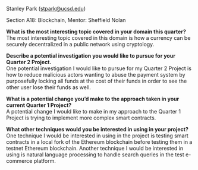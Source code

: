 Stanley Park (stpark@ucsd.edu)

Section A18: Blockchain, Mentor: Sheffield Nolan

**What is the most interesting topic covered in your domain this quarter?** \
The most interesting topic covered in this domain is how a currency can be securely decentralized in a public network using cryptology.

**Describe a potential investigation you would like to pursue for your Quarter 2 Project.** \
One potential investigation I would like to pursue for my Quarter 2 Project is how to reduce malicious actors wanting to abuse the payment system by purposefully locking all funds at the cost of their funds in order to see the other user lose their funds as well.

**What is a potential change you’d make to the approach taken in your current Quarter 1 Project?** \
A potential change I would like to make in my approach to the Quarter 1 Project is trying to implement more complex smart contracts.

**What other techniques would you be interested in using in your project?** \
One technique I would be interested in using in the project is testing smart contracts in a local fork of the Ethereum blockchain before testing them in a testnet Ethereum blockchain. Another technique I would be interested in using is natural language processing to handle search queries in the test e-commerce platform.